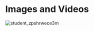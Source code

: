 # Images and Videos

![student_zpshrwece3m](https://user-images.githubusercontent.com/94335341/143402445-aee7d72a-7522-4cd0-a987-96e37216cdf7.png)

